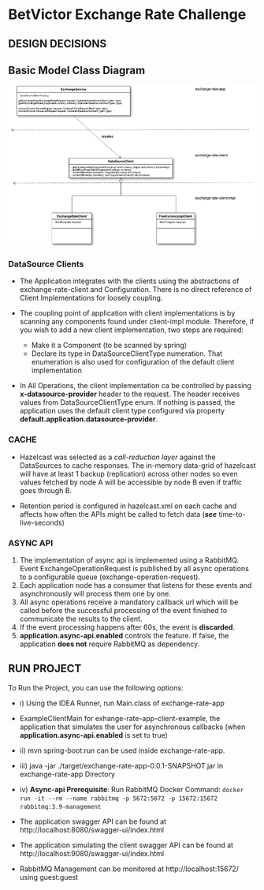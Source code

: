 # **BetVictor Exchange Rate Challenge**

## **DESIGN DECISIONS**

## **Basic Model Class Diagram**

![alt text](diagrams/model_class_diagram.png)

### **DataSource Clients**

* The Application integrates with the clients using the abstractions of exchange-rate-client
  and Configuration. There is no direct reference of Client Implementations for loosely coupling.


* The coupling point of application with client implementations is by scanning any components
  found under client-impl module. Therefore, if you wish to add a new client implementation,
  two steps are required:
  * Make it a Component (to be scanned by spring)
  * Declare its type in DataSourceClientType numeration. That enumeration is also used for configuration of the default client implementation

* In All Operations, the client implementation ca be controlled by passing **x-datasource-provider** header to the request. The header receives values from DataSourceClientType enum. If nothing is passed, the application uses the default client type configured via property **default.application.datasource-provider**.

### **CACHE**

* Hazelcast was selected as a _call-reduction layer_ against the DataSources to cache responses.
  The in-memory data-grid of hazelcast will have at least 1 backup (replication) across other nodes
  so even values fetched by node A will be accessible by node B even if traffic goes through B.


* Retention period is configured in hazelcast.xml on each cache and affects how often
  the APIs might be called to fetch data (_**see**_ time-to-live-seconds)

### **ASYNC API**

1. The implementation of async api is implemented using a RabbitMQ. Event ExchangeOperationRequest is published by all async operations to a configurable queue (exchange-operation-request).
2. Each application node has a consumer that listens for these events and asynchronously will process them one by one.
3. All async operations receive a mandatory callback url which will be called before the successful processing of the event finished to communicate the results to the client.
4. If the event processing happens after 60s, the event is **discarded**.
5. **application.async-api.enabled** controls the feature. If false, the application **does not** require RabbitMQ as dependency.

## **RUN PROJECT**

To Run the Project, you can use the following options:

* i) Using the IDEA Runner, run Main.class of exchange-rate-app 
* ExampleClientMain for exhange-rate-app-client-example,
  the application that simulates the user for asynchronous callbacks (when **application.async-api.enabled** is set to true)

* ii) mvn spring-boot:run can be used inside exchange-rate-app.

* iii) java -jar ./target/exchange-rate-app-0.0.1-SNAPSHOT.jar in exchange-rate-app Directory

* iv) **Async-api Prerequisite**: Run RabbitMQ Docker Command:
    `docker run -it --rm --name rabbitmq -p 5672:5672 -p 15672:15672 rabbitmq:3.9-management`


* The application swagger API can be found at http://localhost:8080/swagger-ui/index.html
* The application simulating the client swagger API can be found at http://localhost:9080/swagger-ui/index.html
* RabbitMQ Management can be monitored at http://localhost:15672/ using guest:guest